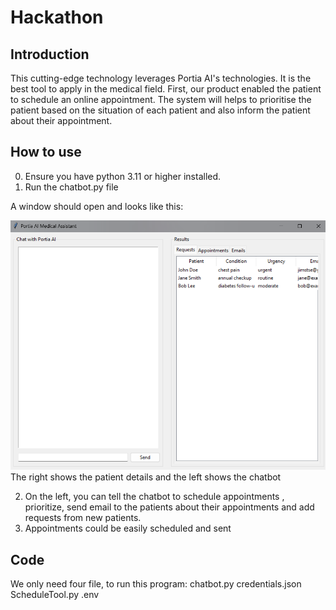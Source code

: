 # Hackathon

## Introduction
This cutting-edge technology leverages Portia AI's technologies. It is the best tool to apply in the medical field. First, our product enabled the patient to schedule an online appointment. The system will helps to prioritise the patient based on the  situation of each patient and also inform the patient about their appointment.

## How to use
0. Ensure you have python 3.11 or higher installed.
1. Run the chatbot.py file

A window should open and looks like this:

![img.png](images/img.png)
The right shows the patient details and the left shows the chatbot

2. On the left, you can tell the chatbot to schedule appointments , prioritize, send email to the patients about their appointments and add requests from new patients.
3. Appointments could be easily scheduled and sent

## Code
We only need four file, to run this program:
chatbot.py
credentials.json
ScheduleTool.py
.env
